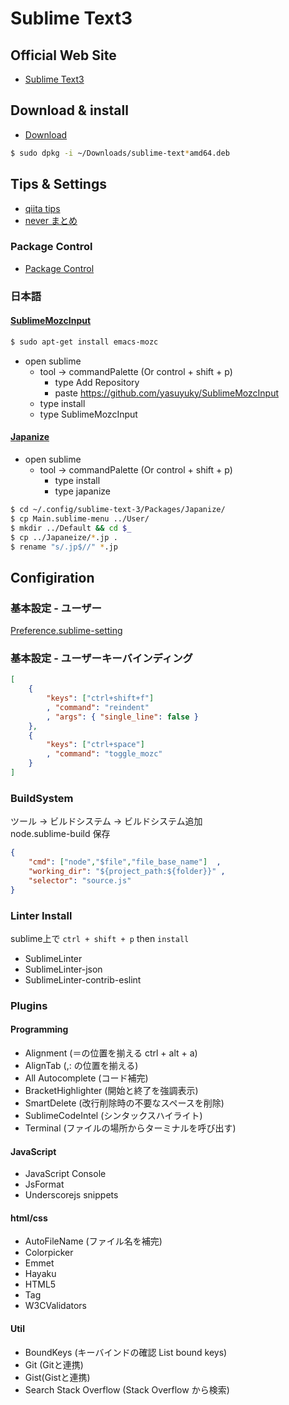 Sublime Text3
===========

Official Web Site
----------

- [Sublime Text3](https://www.sublimetext.com/3)

Download & install
-------
- [Download](https://download.sublimetext.com/sublime-text_build-3103_amd64.deb)

```bash
$ sudo dpkg -i ~/Downloads/sublime-text*amd64.deb
```

Tips & Settings
---------------

- [qiita tips](https://qiita.com/tags/sublimetext3)
- [never まとめ](http://matome.naver.jp/odai/2138657649717812101)

### Package Control

- [Package Control](https://packagecontrol.io/installation)

### 日本語

#### [SublimeMozcInput](http://yasuyuky.github.io/SublimeMozcInput/)

```bash
$ sudo apt-get install emacs-mozc
```

- open sublime
    - tool -> commandPalette (Or control + shift + p)
        - type Add Repository
        - paste https://github.com/yasuyuky/SublimeMozcInput
    - type install
    - type SublimeMozcInput

#### [Japanize](http://matome.naver.jp/odai/2138657649717812101)

- open sublime
    - tool -> commandPalette (Or control + shift + p)
        - type install
        - type japanize

```bash
$ cd ~/.config/sublime-text-3/Packages/Japanize/
$ cp Main.sublime-menu ../User/
$ mkdir ../Default && cd $_
$ cp ../Japaneize/*.jp .
$ rename "s/.jp$//" *.jp
```

Configiration
----------------

### 基本設定 - ユーザー

[Preference.sublime-setting](./conf/Preference.sublime-setting)

### 基本設定 - ユーザーキーバインディング

```json
[
    { 
        "keys": ["ctrl+shift+f"]
        , "command": "reindent" 
        , "args": { "single_line": false } 
    },
    { 
        "keys": ["ctrl+space"]
        , "command": "toggle_mozc" 
    }
]
```

### BuildSystem 

ツール -> ビルドシステム -> ビルドシステム追加  
node.sublime-build 保存

```json
{
    "cmd": ["node","$file","file_base_name"]  ,
    "working_dir": "${project_path:${folder}}" ,
    "selector": "source.js"
}
```

### Linter Install

sublime上で `ctrl + shift + p` then `install`

- SublimeLinter
- SublimeLinter-json
- SublimeLinter-contrib-eslint
### Plugins

#### Programming

- Alignment (＝の位置を揃える ctrl + alt + a)
- AlignTab (,: の位置を揃える)
- All Autocomplete (コード補完)
- BracketHighlighter (開始と終了を強調表示)
- SmartDelete (改行削除時の不要なスペースを削除)
- SublimeCodeIntel (シンタックスハイライト)
- Terminal (ファイルの場所からターミナルを呼び出す)

#### JavaScript

- JavaScript Console
- JsFormat
- Underscorejs snippets

#### html/css

- AutoFileName (ファイル名を補完)
- Colorpicker
- Emmet
- Hayaku
- HTML5
- Tag
- W3CValidators

#### Util

- BoundKeys (キーバインドの確認 List bound keys)
- Git (Gitと連携)
- Gist(Gistと連携)
- Search Stack Overflow (Stack Overflow から検索)
